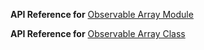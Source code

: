 **API Reference for** [Observable Array Module](https://docs.nativescript.org/api-reference/modules/_data_observable_array_)

**API Reference for** [Observable Array Class](https://docs.nativescript.org/api-reference/classes/_data_observable_array_.observablearray)


